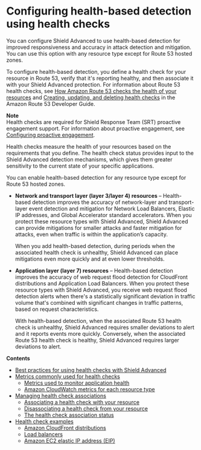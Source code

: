 # Configuring health\-based detection using health checks<a name="ddos-advanced-health-checks"></a>

You can configure Shield Advanced to use health\-based detection for improved responsiveness and accuracy in attack detection and mitigation\. You can use this option with any resource type except for Route 53 hosted zones\. 

To configure health\-based detection, you define a health check for your resource in Route 53, verify that it's reporting healthy, and then associate it with your Shield Advanced protection\. For information about Route 53 health checks, see [How Amazon Route 53 checks the health of your resources](https://docs.aws.amazon.com/Route53/latest/DeveloperGuide/welcome-health-checks.html) and [Creating, updating, and deleting health checks](https://docs.aws.amazon.com/Route53/latest/DeveloperGuide/health-checks-creating-deleting.html) in the Amazon Route 53 Developer Guide\. 

**Note**  
Health checks are required for Shield Response Team \(SRT\) proactive engagement support\. For information about proactive engagement, see [Configuring proactive engagement](ddos-srt-proactive-engagement.md)\.

Health checks measure the health of your resources based on the requirements that you define\. The health check status provides input to the Shield Advanced detection mechanisms, which gives them greater sensitivity to the current state of your specific applications\. 

You can enable health\-based detection for any resource type except for Route 53 hosted zones\.
+ **Network and transport layer \(layer 3/layer 4\) resources** – Health\-based detection improves the accuracy of network\-layer and transport\-layer event detection and mitigation for Network Load Balancers, Elastic IP addresses, and Global Accelerator standard accelerators\. When you protect these resource types with Shield Advanced, Shield Advanced can provide mitigations for smaller attacks and faster mitigation for attacks, even when traffic is within the application’s capacity\.

  When you add health\-based detection, during periods when the associated health check is unhealthy, Shield Advanced can place mitigations even more quickly and at even lower thresholds\.
+ **Application layer \(layer 7\) resources** – Health\-based detection improves the accuracy of web request flood detection for CloudFront distributions and Application Load Balancers\. When you protect these resource types with Shield Advanced, you receive web request flood detection alerts when there's a statistically significant deviation in traffic volume that's combined with significant changes in traffic patterns, based on request characteristics\. 

  With health\-based detection, when the associated Route 53 health check is unhealthy, Shield Advanced requires smaller deviations to alert and it reports events more quickly\. Conversely, when the associated Route 53 health check is healthy, Shield Advanced requires larger deviations to alert\. 

**Contents**
+ [Best practices for using health checks with Shield Advanced](health-checks-best-practices.md)
+ [Metrics commonly used for health checks](health-checks-metrics.md)
  + [Metrics used to monitor application health](health-checks-metrics.md#health-checks-metrics-common)
  + [Amazon CloudWatch metrics for each resource type](health-checks-metrics.md#health-checks-protected-resource-metrics)
+ [Managing health check associations](manage-health-check-associations.md)
  + [Associating a health check with your resource](manage-health-check-associations.md#associate-health-check)
  + [Disassociating a health check from your resource](manage-health-check-associations.md#disassociate-health-check)
  + [The health check association status](manage-health-check-associations.md#health-check-association-status)
+ [Health check examples](health-checks-examples.md)
  + [Amazon CloudFront distributions](health-checks-examples.md#health-checks-example-cloudfront)
  + [Load balancers](health-checks-examples.md#health-checks-example-load-balancer)
  + [Amazon EC2 elastic IP address \(EIP\)](health-checks-examples.md#health-checks-example-elastic-ip)